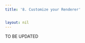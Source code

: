 ```yaml
---
title: '8. Customize your Renderer'


layout: nil
---
```


TO BE UPDATED 

<!-- Depending on the size of your screen or how your device is used, you might want to make changes in your screen's display behavior.  Navigate to the following folder in your File Manager: `/home/pi/avs-device-sdk/GUI/js/src/components` 

Right click on the file **apmlRenderer.tsx** and open it with a text editor.

![code](../assets/renderChange.png)

Scroll down to where you see `Theme:ColorScheme.LIGHT` and change it to `Theme:ColorScheme.DARK` - then save and close.  

If you aren't able to save, it may be an ownership issue, you can type the following into the terminal to fix it:
```
sudo chown -R pi:pi /home/pi
```

You will need to rebuild the GUI/js
```
cd /home/pi/avs-device-sdk/GUI/js/src/
npm run-script build
```

Now, refresh your browser and ask for the weather again!  It should look different - better for low-light environments.

You can also try modifying the shape or screen size and see how the Smart Screen SDK makes it easy to optimize for your unique product capabilities.  
 -->

